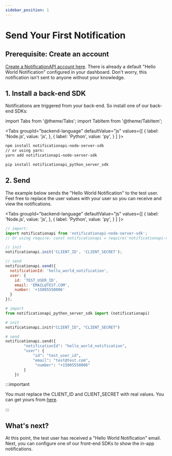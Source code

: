 ```yaml
---
sidebar_position: 1
---
```


# Send Your First Notification

## Prerequisite: Create an account

[Create a NotificationAPI account here](https://app.notificationapi.com). There is already a default "Hello World Notification" configured in your dashboard. Don't worry, this notification isn't sent to anyone without your knowledge.

## 1. Install a back-end SDK

Notifications are triggered from your back-end. So install one of our back-end SDKs:

import Tabs from '@theme/Tabs';
import TabItem from '@theme/TabItem';

<Tabs
groupId="backend-language"
defaultValue="js"
values={[
{ label: 'Node.js', value: 'js', },
{ label: 'Python', value: 'py', }
]
}>
<TabItem value="js">

```bash
npm install notificationapi-node-server-sdk
// or using yarn:
yarn add notificationapi-node-server-sdk
```

</TabItem>
<TabItem value="py">

```py
pip install notificationapi_python_server_sdk
```

</TabItem>
</Tabs>

## 2. Send

The example below sends the "Hello World Notification" to the test user. Feel free to replace the user values with your user so you can receive and view the notifications.

<Tabs
groupId="backend-language"
defaultValue="js"
values={[
{ label: 'Node.js', value: 'js', },
{ label: 'Python', value: 'py', }
]
}>
<TabItem value="js">

```js
// import:
import notificationapi from 'notificationapi-node-server-sdk';
// Or using require: const notificationapi = require('notificationapi-node-server-sdk').default

// init
notificationapi.init('CLIENT_ID', 'CLIENT_SECRET');

// send
notificationapi.send({
  notificationId: 'hello_world_notification',
  user: {
    id: 'TEST_USER_ID',
    email: 'EMAIL@TEST.COM',
    number: '+15005550006'
  }
});
```

</TabItem>
<TabItem value="py">

```py
# import
from notificationapi_python_server_sdk import (notificationapi)

# init
notificationapi.init("CLIENT_ID", "CLIENT_SECRET")

# send
notificationapi.send({
        "notificationId": "hello_world_notification",
        "user": {
            "id": "test_user_id",
            "email": "test@test.com",
             "number": "+15005550006"
        }
    })
```

</TabItem>
</Tabs>

:::important

You must replace the CLIENT_ID and CLIENT_SECRET with real values. You can get yours from [here](https://app.notificationapi.com/environments).

:::

## What's next?

At this point, the test user has received a "Hello World Notification" email. Next, you can configure one of our front-end SDKs to show the in-app notifications.
